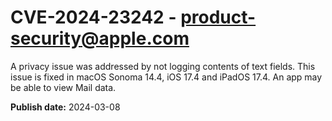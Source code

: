 # CVE-2024-23242 - product-security@apple.com

A privacy issue was addressed by not logging contents of text fields. This issue is fixed in macOS Sonoma 14.4, iOS 17.4 and iPadOS 17.4. An app may be able to view Mail data.

**Publish date:** 2024-03-08
